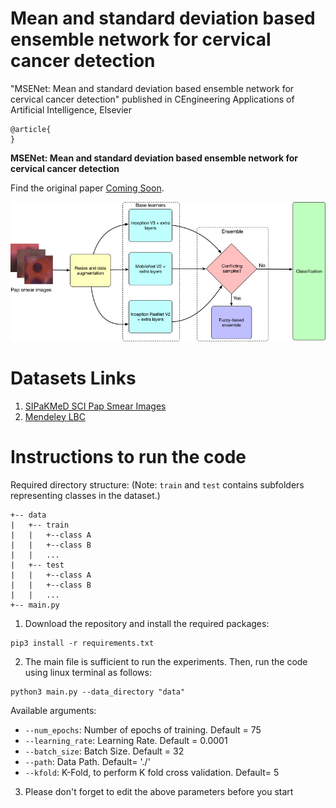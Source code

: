 # Mean and standard deviation based ensemble network for cervical cancer detection
"MSENet: Mean and standard deviation based ensemble network for cervical cancer detection" published in CEngineering Applications of Artificial Intelligence, Elsevier
```
@article{
}
```
**MSENet: Mean and standard deviation based ensemble network for cervical cancer detection**

Find the original paper [Coming Soon]().
<p align="center">
  <img src="./pipe.jpg" width="600" title="Overall Pipeline">
</p>

# Datasets Links
1. [SIPaKMeD SCI Pap Smear Images](https://www.cs.uoi.gr/~marina/sipakmed.html)
2. [Mendeley LBC](https://data.mendeley.com/datasets/zddtpgzv63/4)

# Instructions to run the code
Required directory structure:
(Note: ``train`` and ``test`` contains subfolders representing classes in the dataset.)
```
+-- data
|   +-- train
|   |   +--class A
|   |   +--class B
|   |   ...
|   +-- test
|   |   +--class A
|   |   +--class B
|   |   ...
+-- main.py
```
1. Download the repository and install the required packages:
```
pip3 install -r requirements.txt
```
2. The main file is sufficient to run the experiments.
Then, run the code using linux terminal as follows:

```
python3 main.py --data_directory "data"
```

Available arguments:
- `--num_epochs`: Number of epochs of training. Default = 75
- `--learning_rate`: Learning Rate. Default = 0.0001
- `--batch_size`: Batch Size. Default = 32
- `--path`: Data Path. Default= './'
- `--kfold`: K-Fold, to perform K fold cross validation. Default= 5

3. Please don't forget to edit the above parameters before you start
